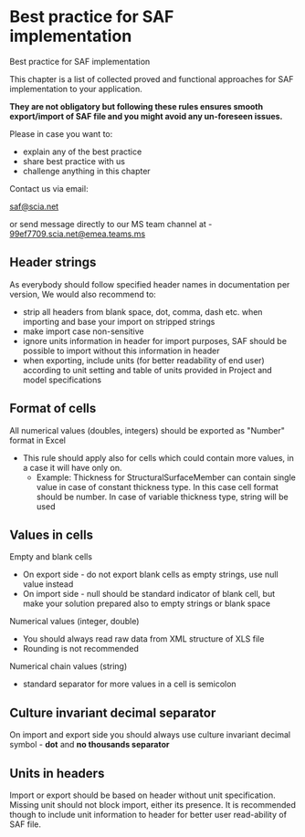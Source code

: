 # Best practice for SAF implementation

Best practice for SAF implementation

This chapter is a list of collected proved and functional approaches for SAF implementation to your application.


**They are not obligatory but following these rules ensures smooth export/import of SAF file and you might avoid any un-foreseen issues.**


Please in case you want to:

* explain any of the best practice
* share best practice with us
* challenge anything in this chapter

Contact us via email:

saf@scia.net

or send message directly to our MS team channel at - 99ef7709.scia.net@emea.teams.ms

## Header strings

As everybody should follow specified header names in documentation per version, We would also recommend to:

* strip all headers from blank space, dot, comma, dash etc. when importing and base your import on stripped strings
* make import case non-sensitive
* ignore units information in header for import purposes, SAF should be possible to import without this information in header
* when exporting, include units \(for better readability of end user\) according to unit setting and table of units provided in Project and model specifications

## Format of cells

All numerical values \(doubles, integers\) should be exported as "Number" format in Excel

* This rule should apply also for cells which could contain more values, in a case it will have only on.
  * Example: Thickness for StructuralSurfaceMember can contain single value in case of constant thickness type. In this case cell format should be number. In case of variable thickness type, string will be used

## Values in cells

Empty and blank cells

* On export side - do not export blank cells as empty strings, use null value instead
* On import side - null should be standard indicator of blank cell, but make your solution prepared also to empty strings or blank space

Numerical values \(integer, double\)

* You should always read raw data from XML structure of XLS file
* Rounding is not recommended

Numerical chain values \(string\)

* standard separator for more values in a cell is semicolon 

## Culture invariant decimal separator

On import and export side you should always use culture invariant decimal symbol - **dot** and **no thousands separator**

## Units in headers

Import or export should be based on header without unit specification. Missing unit should not block import, either its presence. It is recommended though to include unit information to header for better user read-ability of SAF file.

